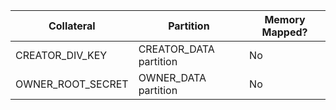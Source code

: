 <table>
<thead>
<tr>
<th>Collateral</th>
<th>Partition</th>
<th>Memory Mapped?</th>
</tr>
</thead>
<tbody>
<tr>
<td>CREATOR_DIV_KEY</td>
<td>CREATOR_DATA partition</td>
<td>No</td>
</tr>
<tr>
<td>OWNER_ROOT_SECRET</td>
<td>OWNER_DATA partition</td>
<td>No</td>
</tr>
</tbody>
</table>
